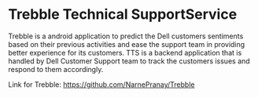 # Trebble Technical SupportService
Trebble is a android application to predict the Dell customers sentiments based on their previous activities and ease the support team in providing better experience for its customers.
TTS is a backend application that is handled by Dell Customer Support team to track the customers issues and respond to them accordingly. 

Link for Trebble: https://github.com/NarnePranay/Trebble

